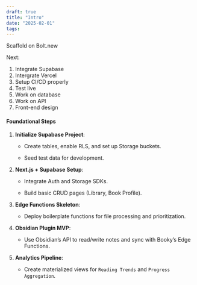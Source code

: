 ```yaml
---
draft: true
title: "Intro"
date: "2025-02-01"
tags: 
---
```

Scaffold on Bolt.new


Next:

1. Integrate Supabase
2. Intergrate Vercel
3. Setup CI/CD properly
4. Test live
5. Work on database
6. Work on API
7. Front-end design

#### **Foundational Steps**

1. **Initialize Supabase Project**:
    
    - Create tables, enable RLS, and set up Storage buckets.
        
    - Seed test data for development.
        
2. **Next.js + Supabase Setup**:
    
    - Integrate Auth and Storage SDKs.
        
    - Build basic CRUD pages (Library, Book Profile).
        
3. **Edge Functions Skeleton**:
    
    - Deploy boilerplate functions for file processing and prioritization.
        
4. **Obsidian Plugin MVP**:
    
    - Use Obsidian’s API to read/write notes and sync with Booky’s Edge Functions.
        
5. **Analytics Pipeline**:
    
    - Create materialized views for `Reading Trends` and `Progress Aggregation`.